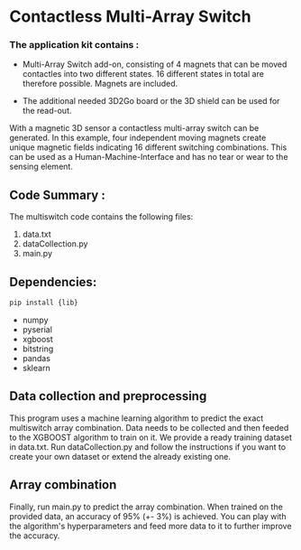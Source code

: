 # Contactless Multi-Array Switch

### The application kit contains :

* Multi-Array Switch add-on, consisting of 4 magnets that can be moved contactles into two different states. 16 different states in total are therefore possible. Magnets are included.

* The additional needed 3D2Go board or the 3D shield can be used for the read-out.

With a magnetic 3D sensor a contactless multi-array switch can be generated. In this example, four independent moving magnets create unique magnetic fields indicating 16 different switching combinations.
This can be used as a Human-Machine-Interface and has no tear or wear to the sensing element.


## Code Summary :

The multiswitch code contains the following files:

1. data.txt
2. dataCollection.py
3. main.py

## Dependencies: 

```bash
pip install {lib}

```
* numpy
* pyserial
* xgboost
* bitstring
* pandas
* sklearn

## Data collection and preprocessing

This program uses a machine learning algorithm to predict the exact multiswitch array combination. Data needs to be collected and then feeded to the XGBOOST algorithm to train on it. We provide a ready training dataset in data.txt. 
Run dataCollection.py and follow the instructions if you want to create your own dataset or extend the already existing one.

## Array combination

Finally, run main.py to predict the array combination. When trained on the provided data, an accuracy of 95% (+- 3%) is achieved. You can play with the algorithm's hyperparameters and feed more data to it to further improve the accuracy.  
